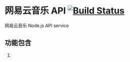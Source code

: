 # 网易云音乐 API [![Build Status](https://www.travis-ci.org/yan123zi/cloudMusicApi.svg?branch=master)](https://www.travis-ci.org/yan123zi/cloudMusicApi)

网易云音乐 Node.js API service

## 功能包含

1.

